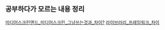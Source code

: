 ## 공부하다가 모르는 내용 정리 

[미디어스크린앤드_미디어스크린_그냥쓰는것과_차이?](https://stackoverflow.com/questions/8549529/what-is-the-difference-between-screen-and-only-screen-in-media-queries)
[라이브러리_프레임워크_차이](https://stackoverflow.com/questions/148747/what-is-the-difference-between-a-framework-and-a-library)